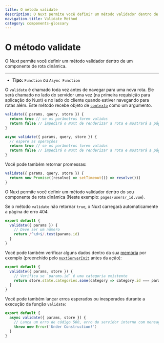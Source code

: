 ```yaml
---
title: O método validate
description: O Nuxt permite você definir um método validador dentro de um componente de rota dinâmica.
navigation.title: Validate Method
category: components-glossary
---
```

# O método validate

O Nuxt permite você definir um método validador dentro de um componente de rota dinâmica.

---

- **Tipo:** `Function` ou `Async Function`

O `validate` é chamado toda vez antes de navegar para uma nova rota. Ele será chamado no lado do servidor uma vez (na primeira requisição para aplicação do Nuxt) e no lado do cliente quando estiver navegando para rotas além. Este método recebe objeto de [`contexto`](/docs/internals-glossary/context) como um argumento.

```js
validate({ params, query, store }) {
  return true // se os parâmetros forem validos
  return false // impedirá o Nuxt de renderizar a rota e mostrará a página de erro
}
```

```js
async validate({ params, query, store }) {
  // espere as operações
  return true // se os parâmetros forem validos
  return false // impedirá o Nuxt de renderizar a rota e mostrará a página de erro
}
```

Você pode também retornar promessas:

```js
validate({ params, query, store }) {
  return new Promise((resolve) => setTimeout(() => resolve()))
}
```

O Nuxt permite você definir um método validador dentro do seu componente de rota dinâmica (Neste exemplo: `pages/users/_id.vue`).

Se o método `validate` não retornar `true`, o Nuxt carregará automaticamente a página de erro 404.

```js
export default {
  validate({ params }) {
    // Deve ser um número
    return /^\d+$/.test(params.id)
  }
}
```

Você pode também verificar alguns dados dentro da sua [memória](/docs/directory-structure/store) por exemplo (preenchido pelo [`nuxtServerInit`](/docs/directory-structure/store#a-ação-nuxtserverinit) antes da ação):

```js
export default {
  validate({ params, store }) {
    // Verifica se `params.id` é uma categoria existente
    return store.state.categories.some(category => category.id === params.id)
  }
}
```

Você pode também lançar erros esperados ou inesperados durante a execução da função `validate`:

```js
export default {
  async validate({ params, store }) {
    // Lança um erro de código 500, erro do servidor interno com mensagem personalizada
    throw new Error('Under Construction!')
  }
}
```
